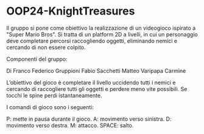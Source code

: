 # OOP24-KnightTreasures

Il gruppo si pone come obiettivo la realizzazione di un videogioco ispirato a "Super Mario Bros". Si tratta di un platform 2D a livelli, in cui un personaggio deve completare percorsi raccogliendo oggetti, eliminando nemici e cercando di non essere colpito.

Componenti del gruppo:

Di Franco Federico
Gruppioni Fabio
Sacchetti Matteo
Varipapa Carmine

L’obiettivo del gioco è completare il livello uccidendo tutti i nemici e cercando di raccogliere tutti gli oggetti
e perdere meno vite possibili. Se tocchi le spine perdi istantaneamente.

I comandi di gioco sono i seguenti:

P: mette in pausa durante il gioco.
A: movimento verso sinistra.
D: movimento verso destra.
M: attacco.
SPACE: salto.
